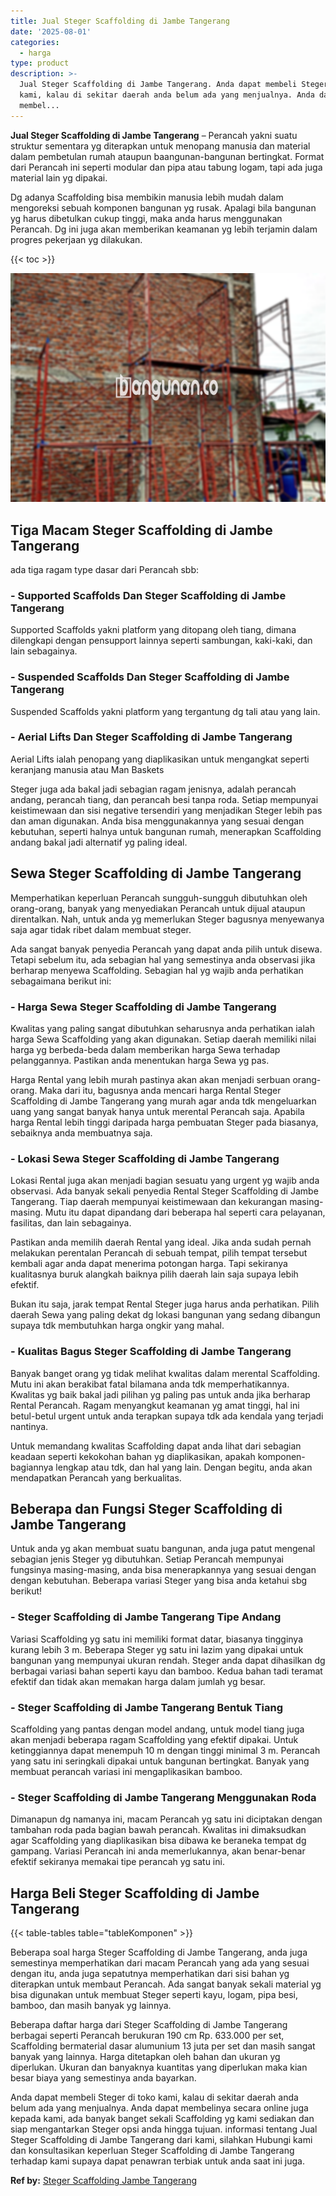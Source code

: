 ```yaml
---
title: Jual Steger Scaffolding di Jambe Tangerang
date: '2025-08-01'
categories:
  - harga
type: product
description: >-
  Jual Steger Scaffolding di Jambe Tangerang. Anda dapat membeli Steger di toko
  kami, kalau di sekitar daerah anda belum ada yang menjualnya. Anda dapat
  membel...
---
```


**Jual Steger Scaffolding di Jambe Tangerang** – Perancah yakni suatu struktur sementara yg diterapkan untuk menopang manusia dan material dalam pembetulan rumah ataupun baangunan-bangunan bertingkat. Format dari Perancah ini seperti modular dan pipa atau tabung logam, tapi ada juga material lain yg dipakai.

Dg adanya Scaffolding bisa membikin manusia lebih mudah dalam mengoreksi sebuah komponen bangunan yg rusak. Apalagi bila bangunan yg harus dibetulkan cukup tinggi, maka anda harus menggunakan Perancah. Dg ini juga akan memberikan keamanan yg lebih terjamin dalam progres pekerjaan yg dilakukan.

{{< toc >}}

![Jual Steger Scaffolding di Jambe Tangerang](/images/sewa-scaffolding-steger-31.png)

## Tiga Macam Steger Scaffolding di Jambe Tangerang

ada tiga ragam type dasar dari Perancah sbb:

### \- Supported Scaffolds Dan Steger Scaffolding di Jambe Tangerang

Supported Scaffolds yakni platform yang ditopang oleh tiang, dimana dilengkapi dengan pensupport lainnya seperti sambungan, kaki-kaki, dan lain sebagainya.

### \- Suspended Scaffolds Dan Steger Scaffolding di Jambe Tangerang

Suspended Scaffolds yakni platform yang tergantung dg tali atau yang lain.

### \- Aerial Lifts Dan Steger Scaffolding di Jambe Tangerang

Aerial Lifts ialah penopang yang diaplikasikan untuk mengangkat seperti keranjang manusia atau Man Baskets

Steger juga ada bakal jadi sebagian ragam jenisnya, adalah perancah andang, perancah tiang, dan perancah besi tanpa roda. Setiap mempunyai keistimewaan dan sisi negative tersendiri yang menjadikan Steger lebih pas dan aman digunakan. Anda bisa menggunakannya yang sesuai dengan kebutuhan, seperti halnya untuk bangunan rumah, menerapkan Scaffolding andang bakal jadi alternatif yg paling ideal.

## Sewa Steger Scaffolding di Jambe Tangerang

Memperhatikan keperluan Perancah sungguh-sungguh dibutuhkan oleh orang-orang, banyak yang menyediakan Perancah untuk dijual ataupun direntalkan. Nah, untuk anda yg memerlukan Steger bagusnya menyewanya saja agar tidak ribet dalam membuat steger.

Ada sangat banyak penyedia Perancah yang dapat anda pilih untuk disewa. Tetapi sebelum itu, ada sebagian hal yang semestinya anda observasi jika berharap menyewa Scaffolding. Sebagian hal yg wajib anda perhatikan sebagaimana berikut ini:

### \- Harga Sewa Steger Scaffolding di Jambe Tangerang

Kwalitas yang paling sangat dibutuhkan seharusnya anda perhatikan ialah harga Sewa Scaffolding yang akan digunakan. Setiap daerah memiliki nilai harga yg berbeda-beda dalam memberikan harga Sewa terhadap pelanggannya. Pastikan anda menentukan harga Sewa yg pas.

Harga Rental yang lebih murah pastinya akan akan menjadi serbuan orang-orang. Maka dari itu, bagusnya anda mencari harga Rental Steger Scaffolding di Jambe Tangerang yang murah agar anda tdk mengeluarkan uang yang sangat banyak hanya untuk merental Perancah saja. Apabila harga Rental lebih tinggi daripada harga pembuatan Steger pada biasanya, sebaiknya anda membuatnya saja.

### \- Lokasi Sewa Steger Scaffolding di Jambe Tangerang

Lokasi Rental juga akan menjadi bagian sesuatu yang urgent yg wajib anda observasi. Ada banyak sekali penyedia Rental Steger Scaffolding di Jambe Tangerang. Tiap daerah mempunyai keistimewaan dan kekurangan masing-masing. Mutu itu dapat dipandang dari beberapa hal seperti cara pelayanan, fasilitas, dan lain sebagainya.

Pastikan anda memilih daerah Rental yang ideal. Jika anda sudah pernah melakukan perentalan Perancah di sebuah tempat, pilih tempat tersebut kembali agar anda dapat menerima potongan harga. Tapi sekiranya kualitasnya buruk alangkah baiknya pilih daerah lain saja supaya lebih efektif.

Bukan itu saja, jarak tempat Rental Steger juga harus anda perhatikan. Pilih daerah Sewa yang paling dekat dg lokasi bangunan yang sedang dibangun supaya tdk membutuhkan harga ongkir yang mahal.

### \- Kualitas Bagus Steger Scaffolding di Jambe Tangerang

Banyak banget orang yg tidak melihat kwalitas dalam merental Scaffolding. Mutu ini akan berakibat fatal bilamana anda tdk memperhatikannya. Kwalitas yg baik bakal jadi pilihan yg paling pas untuk anda jika berharap Rental Perancah. Ragam menyangkut keamanan yg amat tinggi, hal ini betul-betul urgent untuk anda terapkan supaya tdk ada kendala yang terjadi nantinya.

Untuk memandang kwalitas Scaffolding dapat anda lihat dari sebagian keadaan seperti kekokohan bahan yg diaplikasikan, apakah komponen-bagiannya lengkap atau tdk, dan hal yang lain. Dengan begitu, anda akan mendapatkan Perancah yang berkualitas.

## Beberapa dan Fungsi Steger Scaffolding di Jambe Tangerang

Untuk anda yg akan membuat suatu bangunan, anda juga patut mengenal sebagian jenis Steger yg dibutuhkan. Setiap Perancah mempunyai fungsinya masing-masing, anda bisa menerapkannya yang sesuai dengan dengan kebutuhan. Beberapa variasi Steger yang bisa anda ketahui sbg berikut!

### \- Steger Scaffolding di Jambe Tangerang Tipe Andang

Variasi Scaffolding yg satu ini memiliki format datar, biasanya tingginya kurang lebih 3 m. Beberapa Steger yg satu ini lazim yang dipakai untuk bangunan yang mempunyai ukuran rendah. Steger anda dapat dihasilkan dg berbagai variasi bahan seperti kayu dan bamboo. Kedua bahan tadi teramat efektif dan tidak akan memakan harga dalam jumlah yg besar.

### \- Steger Scaffolding di Jambe Tangerang Bentuk Tiang

Scaffolding yang pantas dengan model andang, untuk model tiang juga akan menjadi beberapa ragam Scaffolding yang efektif dipakai. Untuk ketinggiannya dapat menempuh 10 m dengan tinggi minimal 3 m. Perancah yang satu ini seringkali dipakai untuk bangunan bertingkat. Banyak yang membuat perancah variasi ini mengaplikasikan bamboo.

### \- Steger Scaffolding di Jambe Tangerang Menggunakan Roda

Dimanapun dg namanya ini, macam Perancah yg satu ini diciptakan dengan tambahan roda pada bagian bawah perancah. Kwalitas ini dimaksudkan agar Scaffolding yang diaplikasikan bisa dibawa ke beraneka tempat dg gampang. Variasi Perancah ini anda memerlukannya, akan benar-benar efektif sekiranya memakai tipe perancah yg satu ini.

## Harga Beli Steger Scaffolding di Jambe Tangerang

{{< table-tables table="tableKomponen" >}}

Beberapa soal harga Steger Scaffolding di Jambe Tangerang, anda juga semestinya memperhatikan dari macam Perancah yang ada yang sesuai dengan itu, anda juga sepatutnya memperhatikan dari sisi bahan yg diterapkan untuk membaut Perancah. Ada sangat banyak sekali material yg bisa digunakan untuk membuat Steger seperti kayu, logam, pipa besi, bamboo, dan masih banyak yg lainnya.

Beberapa daftar harga dari Steger Scaffolding di Jambe Tangerang berbagai seperti Perancah berukuran 190 cm Rp. 633.000 per set, Scaffolding bermaterial dasar alumunium 13 juta per set dan masih sangat banyak yang lainnya. Harga ditetapkan oleh bahan dan ukuran yg diperlukan. Ukuran dan banyaknya kuantitas yang diperlukan maka kian besar biaya yang semestinya anda bayarkan.

Anda dapat membeli Steger di toko kami, kalau di sekitar daerah anda belum ada yang menjualnya. Anda dapat membelinya secara online juga kepada kami, ada banyak banget sekali Scaffolding yg kami sediakan dan siap mengantarkan Steger opsi anda hingga tujuan. informasi tentang Jual Steger Scaffolding di Jambe Tangerang dari kami, silahkan Hubungi kami dan konsultasikan keperluan Steger Scaffolding di Jambe Tangerang terhadap kami supaya dapat penawran terbiak untuk anda saat ini juga.

**Ref by:** [Steger Scaffolding Jambe Tangerang](https://id.wikipedia.org/wiki/Steger)
